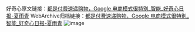 好奇心原文链接：[都是付费速递购物，Google 电商模式很特别_智能_好奇心日报-夏雨青](https://www.qdaily.com/articles/2863.html)
WebArchive归档链接：[都是付费速递购物，Google 电商模式很特别_智能_好奇心日报-夏雨青](http://web.archive.org/web/20161027053313/http://www.qdaily.com:80/articles/2863.html)
![image](http://ww3.sinaimg.cn/large/007d5XDply1g3v6pc69odj30u03d4kjl)